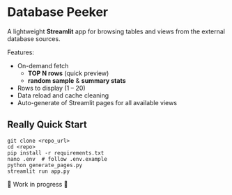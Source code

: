 # Database Peeker

A lightweight **Streamlit** app for browsing tables and views from the external database sources.

Features:

* On-demand fetch  
  * **TOP N rows** (quick preview)  
  * **random sample** & **summary stats**
* Rows to display (1 – 20)
* Data reload and cache cleaning  
* Auto-generate of Streamlit pages for all available views

## Really Quick Start

```
git clone <repo_url>
cd <repo>
pip install -r requirements.txt
nano .env  # follow .env.example
python generate_pages.py
streamlit run app.py
```

🚧 Work in progress 🚧

